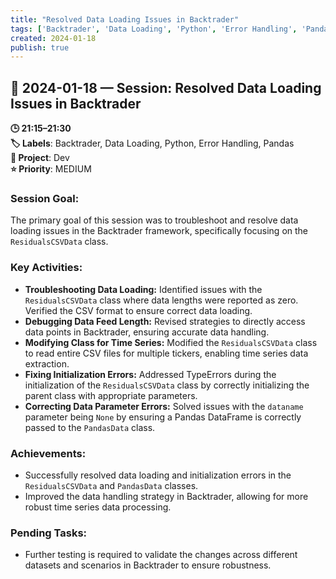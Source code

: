 ```yaml
---
title: "Resolved Data Loading Issues in Backtrader"
tags: ['Backtrader', 'Data Loading', 'Python', 'Error Handling', 'Pandas']
created: 2024-01-18
publish: true
---
```


## 📅 2024-01-18 — Session: Resolved Data Loading Issues in Backtrader

**🕒 21:15–21:30**  
**🏷️ Labels**: Backtrader, Data Loading, Python, Error Handling, Pandas  
**📂 Project**: Dev  
**⭐ Priority**: MEDIUM  


### Session Goal:
The primary goal of this session was to troubleshoot and resolve data loading issues in the Backtrader framework, specifically focusing on the `ResidualsCSVData` class.

### Key Activities:
- **Troubleshooting Data Loading:** Identified issues with the `ResidualsCSVData` class where data lengths were reported as zero. Verified the CSV format to ensure correct data loading.
- **Debugging Data Feed Length:** Revised strategies to directly access data points in Backtrader, ensuring accurate data handling.
- **Modifying Class for Time Series:** Modified the `ResidualsCSVData` class to read entire CSV files for multiple tickers, enabling time series data extraction.
- **Fixing Initialization Errors:** Addressed TypeErrors during the initialization of the `ResidualsCSVData` class by correctly initializing the parent class with appropriate parameters.
- **Correcting Data Parameter Errors:** Solved issues with the `dataname` parameter being `None` by ensuring a Pandas DataFrame is correctly passed to the `PandasData` class.

### Achievements:
- Successfully resolved data loading and initialization errors in the `ResidualsCSVData` and `PandasData` classes.
- Improved the data handling strategy in Backtrader, allowing for more robust time series data processing.

### Pending Tasks:
- Further testing is required to validate the changes across different datasets and scenarios in Backtrader to ensure robustness.
